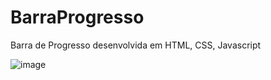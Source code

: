 # BarraProgresso
Barra de Progresso desenvolvida em HTML, CSS, Javascript

![image](https://user-images.githubusercontent.com/14321414/131234552-993cbf17-4493-412f-908f-f4f7a0583210.png)
